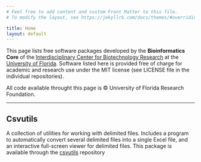 ```yaml
---
# Feel free to add content and custom Front Matter to this file.
# To modify the layout, see https://jekyllrb.com/docs/themes/#overriding-theme-defaults

title: Home
layout: default
---
```


This page lists free software packages developed by the **Bioinformatics Core** of the [Interdisciplinary Center for Biotechnology Research](http://biotech.ufl.edu) at the [University of Florida](http://ufl.edu).  Software listed here is provided free of charge for academic and research use under the MIT license (see LICENSE file in the individual repositories). 

All code available throught this page is © University of Florida Research Foundation.

---
## Csvutils
A collection of utilities for working with delimited files. Includes a program to automatically convert several delimited files into a single Excel file, and an interactive full-screen viewer for delimited files. This package is available through the [csvutils](https://github.com/uf-icbr-bioinformatics/csvutils) repository
